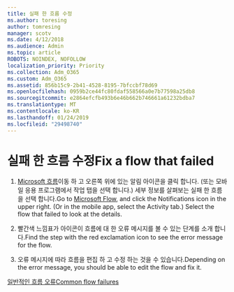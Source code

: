 ```yaml
---
title: 실패 한 흐름 수정
ms.author: toresing
author: tomresing
manager: scotv
ms.date: 4/12/2018
ms.audience: Admin
ms.topic: article
ROBOTS: NOINDEX, NOFOLLOW
localization_priority: Priority
ms.collection: Adm_O365
ms.custom: Adm_O365
ms.assetid: 856b15c9-2b41-4528-8195-7bfccbf78d69
ms.openlocfilehash: 0959b2ce44fc80fdaf558566a0e7b77598a25db8
ms.sourcegitcommit: e2864efcfb493b6e46b662b746661a61232bdba7
ms.translationtype: MT
ms.contentlocale: ko-KR
ms.lasthandoff: 01/24/2019
ms.locfileid: "29498740"
---
```

# <a name="fix-a-flow-that-failed"></a><span data-ttu-id="2b6d2-102">실패 한 흐름 수정</span><span class="sxs-lookup"><span data-stu-id="2b6d2-102">Fix a flow that failed</span></span>

1. <span data-ttu-id="2b6d2-p101">[Microsoft 흐름](https://flow.microsoft.com/)이동 하 고 오른쪽 위에 있는 알림 아이콘을 클릭 합니다. (또는 모바일 응용 프로그램에서 작업 탭을 선택 합니다.) 세부 정보를 살펴보는 실패 한 흐름을 선택 합니다.</span><span class="sxs-lookup"><span data-stu-id="2b6d2-p101">Go to [Microsoft Flow](https://flow.microsoft.com/), and click the Notifications icon in the upper right. (Or in the mobile app, select the Activity tab.) Select the flow that failed to look at the details.</span></span>
    
2. <span data-ttu-id="2b6d2-105">빨간색 느낌표가 아이콘이 흐름에 대 한 오류 메시지를 볼 수 있는 단계를 소개 합니다.</span><span class="sxs-lookup"><span data-stu-id="2b6d2-105">Find the step with the red exclamation icon to see the error message for the flow.</span></span>
    
3. <span data-ttu-id="2b6d2-106">오류 메시지에 따라 흐름을 편집 하 고 수정 하는 것을 수 있습니다.</span><span class="sxs-lookup"><span data-stu-id="2b6d2-106">Depending on the error message, you should be able to edit the flow and fix it.</span></span> 
    
[<span data-ttu-id="2b6d2-107">일반적인 흐름 오류</span><span class="sxs-lookup"><span data-stu-id="2b6d2-107">Common flow failures</span></span>](https://go.microsoft.com/fwlink/?linkid=872110)
  


